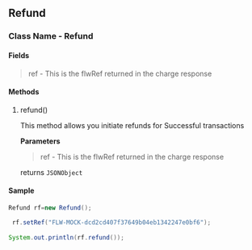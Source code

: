 ## Refund

### Class Name - Refund

#### Fields
  >ref - This is the flwRef returned in the charge response


#### Methods
1. refund()

    This method allows you initiate refunds for Successful transactions
    
    **Parameters**
    
    >ref - This is the flwRef returned in the charge response
    
    returns `JSONObject`
    
 
 
#### Sample

```java
Refund rf=new Refund();

 rf.setRef("FLW-MOCK-dcd2cd407f37649b04eb1342247e0bf6");
        
System.out.println(rf.refund());

```


